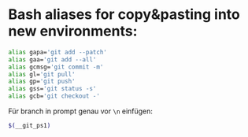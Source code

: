 # Bash aliases for copy&pasting into new environments:

```bash
alias gapa='git add --patch'
alias gaa='git add --all'
alias gcmsg='git commit -m'
alias gl='git pull'
alias gp='git push'
alias gss='git status -s'
alias gcb='git checkout -'
```

Für branch in prompt genau vor `\n` einfügen:
```bash
$(__git_ps1)
```